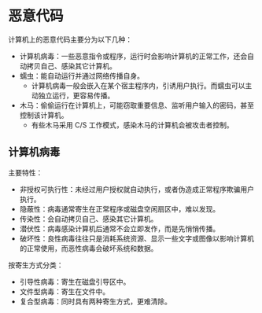 # 恶意代码

计算机上的恶意代码主要分为以下几种：
- 计算机病毒：一些恶意指令或程序，运行时会影响计算机的正常工作，还会自动拷贝自己、感染其它计算机。
- 蠕虫：能自动运行并通过网络传播自身。
  - 计算机病毒一般会嵌入在某个宿主程序内，引诱用户执行。而蠕虫可以主动独立运行，更容易传播。
- 木马：偷偷运行在计算机上，可能窃取重要信息、监听用户输入的密码，甚至控制该计算机。
  - 有些木马采用 C/S 工作模式，感染木马的计算机会被攻击者控制。

## 计算机病毒

主要特性：
- 非授权可执行性：未经过用户授权就自动执行，或者伪造成正常程序欺骗用户执行。
- 隐蔽性：病毒通常寄生在正常程序或磁盘空闲扇区中，难以发现。
- 传染性：会自动拷贝自己、感染其它计算机。
- 潜伏性：病毒感染计算机后通常不会立即发作，而是先悄悄传播。
- 破坏性：良性病毒往往只是消耗系统资源、显示一些文字或图像以影响计算机的正常使用，而恶性病毒会破坏系统和数据。

按寄生方式分类：
- 引导性病毒：寄生在磁盘引导区中。
- 文件型病毒：寄生在文件中。
- 复合型病毒：同时具有两种寄生方式，更难清除。
